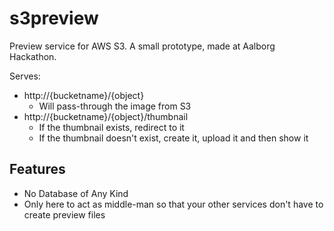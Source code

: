 # s3preview

Preview service for AWS S3. A small prototype, made at Aalborg Hackathon.

Serves:
- http://{bucketname}/{object}
	- Will pass-through the image from S3
- http://{bucketname}/{object}/thumbnail
	- If the thumbnail exists, redirect to it
	- If the thumbnail doesn't exist, create it, upload it and then show it

## Features

- No Database of Any Kind
- Only here to act as middle-man so that your other services don't have to create preview files